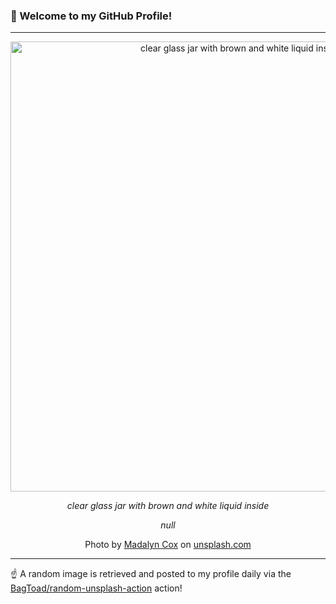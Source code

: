 ### 👋 Welcome to my GitHub Profile!

----

<div align="center">
  <img width="720" src="https://images.unsplash.com/photo-1605711529603-d3a7d001fa5e?crop=entropy&cs=tinysrgb&fit=max&fm=jpg&ixid=M3w1NTI0OTR8MHwxfHJhbmRvbXx8fHx8fHx8fDE3MDU5MDM4MDh8&ixlib=rb-4.0.3&q=80&w=1080" alt="clear glass jar with brown and white liquid inside">
  
  <em>clear glass jar with brown and white liquid inside</em>
  
  <em>null</em>
  
  Photo by [Madalyn Cox](null) on [unsplash.com](https://unsplash.com/)
</div>

----

☝️ A random image is retrieved and posted to my profile daily via the [BagToad/random-unsplash-action](https://github.com/BagToad/random-unsplash-action) action!
